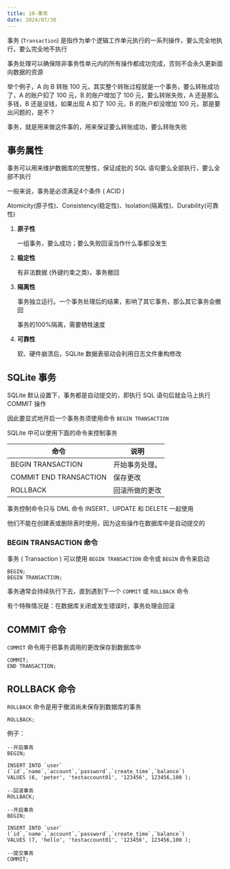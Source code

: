 ```yaml
---
title: 10-事务
date: 2024/07/30
---
```




事务 (`Transaction`) 是指作为单个逻辑工作单元执行的一系列操作，要么完全地执行，要么完全地不执行

事务处理可以确保除非事务性单元内的所有操作都成功完成，否则不会永久更新面向数据的资源

举个例子，A 向 B 转账 100 元，其实整个转账过程就是一个事务，要么转账成功了，A 的账户扣了 100 元，B 的账户增加了 100 元，要么转账失败，A 还是那么多钱，B 还是没钱，如果出现 A 扣了 100 元，B 的账户却没增加 100 元，那是要出问题的，是不？

事务，就是用来做这件事的，用来保证要么转账成功，要么转账失败



## 事务属性

事务可以用来维护数据库的完整性，保证成批的 SQL 语句要么全部执行，要么全部不执行

一般来说，事务是必须满足4个条件 ( ACID )

Atomicity(原子性)、Consistency(稳定性)、Isolation(隔离性)、Durability(可靠性)

1. **原子性**

   一组事务，要么成功；要么失败回滚当作什么事都没发生

2. **稳定性**

   有非法数据 (外键约束之类)，事务撤回

3. **隔离性**

   事务独立运行。一个事务处理后的结果，影响了其它事务，那么其它事务会撤回

   事务的100%隔离，需要牺牲速度

4. **可靠性**

   软、硬件崩溃后，SQLite 数据表驱动会利用日志文件重构修改

 

## SQLite 事务

SQLite 默认设置下，事务都是自动提交的，即执行 SQL 语句后就会马上执行 COMMIT 操作

因此要显式地开启一个事务务须使用命令 `BEGIN TRANSACTION`

SQLite 中可以使用下面的命令来控制事务

| 命令                   | 说明           |
| ---------------------- | -------------- |
| BEGIN TRANSACTION      | 开始事务处理。 |
| COMMIT END TRANSACTION | 保存更改       |
| ROLLBACK               | 回滚所做的更改 |

事务控制命令只与 DML 命令 INSERT、UPDATE 和 DELETE 一起使用

他们不能在创建表或删除表时使用，因为这些操作在数据库中是自动提交的

### BEGIN TRANSACTION 命令

事务 ( Transaction ) 可以使用 `BEGIN TRANSACTION` 命令或 `BEGIN` 命令来启动

```mysql
BEGIN;
BEGIN TRANSACTION;
```

事务通常会持续执行下去，直到遇到下一个 `COMMIT` 或 `ROLLBACK` 命令

有个特殊情况是：在数据库关闭或发生错误时，事务处理会回滚



## COMMIT 命令

`COMMIT` 命令用于把事务调用的更改保存到数据库中

```mysql
COMMIT;
END TRANSACTION;
```



## ROLLBACK 命令

`ROLLBACK` 命令是用于撤消尚未保存到数据库的事务

```mysql
ROLLBACK;
```



例子：

```mysql
--开启事务
BEGIN;

INSERT INTO `user` (`id`,`name`,`account`,`password`,`create_time`,`balance`)
VALUES (6, 'peter', 'testaccount01', '123456', 123456,100 );

--回滚事务
ROLLBACK;

--开启事务
BEGIN;

INSERT INTO `user` (`id`,`name`,`account`,`password`,`create_time`,`balance`)
VALUES (7, 'hello', 'testaccount01', '123456', 123456,100 );

--提交事务
COMMIT;
```















